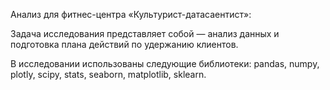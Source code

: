 Анализ для фитнес-центра «Культурист-датасаентист»:

Задача исследования представляет собой — анализ данных и подготовка плана действий по удержанию клиентов.

В исследовании использованы следующие библиотеки: pandas, numpy, plotly, scipy, stats, seaborn, matplotlib, sklearn.

